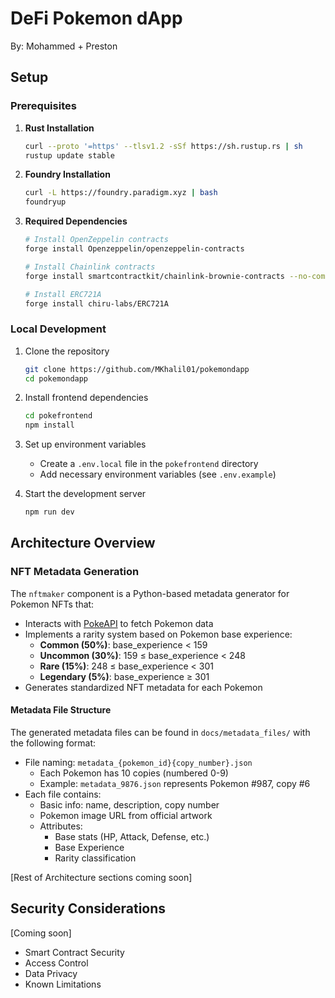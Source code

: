 # DeFi Pokemon dApp
By: Mohammed + Preston

## Setup

### Prerequisites

1. **Rust Installation**
   ```sh
   curl --proto '=https' --tlsv1.2 -sSf https://sh.rustup.rs | sh
   rustup update stable
   ```

2. **Foundry Installation**
   ```sh
   curl -L https://foundry.paradigm.xyz | bash
   foundryup
   ```

3. **Required Dependencies**
   ```sh
   # Install OpenZeppelin contracts
   forge install Openzeppelin/openzeppelin-contracts

   # Install Chainlink contracts
   forge install smartcontractkit/chainlink-brownie-contracts --no-commit

   # Install ERC721A
   forge install chiru-labs/ERC721A
   ```

### Local Development

1. Clone the repository
   ```sh
   git clone https://github.com/MKhalil01/pokemondapp
   cd pokemondapp
   ```

2. Install frontend dependencies
   ```sh
   cd pokefrontend
   npm install
   ```

3. Set up environment variables
   - Create a `.env.local` file in the `pokefrontend` directory
   - Add necessary environment variables (see `.env.example`)

4. Start the development server
   ```sh
   npm run dev
   ```

## Architecture Overview

### NFT Metadata Generation
The `nftmaker` component is a Python-based metadata generator for Pokemon NFTs that:
- Interacts with [PokeAPI](https://pokeapi.co/) to fetch Pokemon data
- Implements a rarity system based on Pokemon base experience:
  - **Common (50%)**: base_experience < 159
  - **Uncommon (30%)**: 159 ≤ base_experience < 248
  - **Rare (15%)**: 248 ≤ base_experience < 301
  - **Legendary (5%)**: base_experience ≥ 301
- Generates standardized NFT metadata for each Pokemon

#### Metadata File Structure
The generated metadata files can be found in `docs/metadata_files/` with the following format:
- File naming: `metadata_{pokemon_id}{copy_number}.json`
  - Each Pokemon has 10 copies (numbered 0-9)
  - Example: `metadata_9876.json` represents Pokemon #987, copy #6
- Each file contains:
  - Basic info: name, description, copy number
  - Pokemon image URL from official artwork
  - Attributes:
    - Base stats (HP, Attack, Defense, etc.)
    - Base Experience
    - Rarity classification

[Rest of Architecture sections coming soon]

## Security Considerations

[Coming soon]
- Smart Contract Security
- Access Control
- Data Privacy
- Known Limitations
